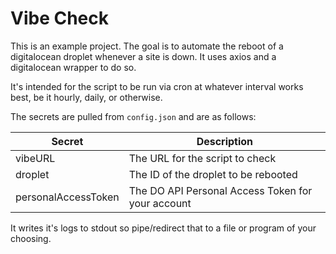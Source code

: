 # Vibe Check

This is an example project. The goal is to automate the reboot of a digitalocean droplet whenever a site is down. It uses axios and a digitalocean wrapper to do so.

It's intended for the script to be run via cron at whatever interval works best, be it hourly, daily, or otherwise.

The secrets are pulled from `config.json` and are as follows:

Secret | Description
------ | -----------
vibeURL | The URL for the script to check
droplet | The ID of the droplet to be rebooted
personalAccessToken | The DO API Personal Access Token for your account 

It writes it's logs to stdout so pipe/redirect that to a file or program of your choosing.